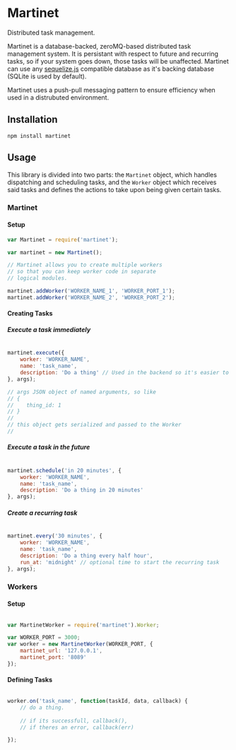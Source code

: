 # Martinet

Distributed task management.

Martinet is a database-backed, zeroMQ-based distributed task management system. It is persistant with respect to future and recurring tasks, so if your system goes down, those tasks will be unaffected. Martinet can use any [sequelize.js](github.com/sequelize/sequelize) compatible database as it's backing database (SQLite is used by default).

Martinet uses a push-pull messaging pattern to ensure efficiency when used in a distrubuted environment.

## Installation

`npm install martinet`


## Usage

This library is divided into two parts: the `Martinet` object, which
handles dispatching and scheduling tasks, and the `Worker` object
which receives said tasks and defines the actions to take upon being
given certain tasks.

### Martinet


#### Setup

```javascript
var Martinet = require('martinet');

var martinet = new Martinet();

// Martinet allows you to create multiple workers
// so that you can keep worker code in separate 
// logical modules.

martinet.addWorker('WORKER_NAME_1', 'WORKER_PORT_1');
martinet.addWorker('WORKER_NAME_2', 'WORKER_PORT_2');

```

#### Creating Tasks

##### Execute a task immediately

```javascript

martinet.execute({
    worker: 'WORKER_NAME',
    name: 'task_name',
    description: 'Do a thing' // Used in the backend so it's easier to lookup tasks later
}, args);

// args JSON object of named arguments, so like
// {
//    thing_id: 1   
// }
//
// this object gets serialized and passed to the Worker
//

```

##### Execute a task in the future

```javascript

martinet.schedule('in 20 minutes', {
    worker: 'WORKER_NAME',
    name: 'task_name',
    description: 'Do a thing in 20 minutes'
}, args);

```

##### Create a recurring task

```javascript

martinet.every('30 minutes', {
    worker: 'WORKER_NAME',
    name: 'task_name',
    description: 'Do a thing every half hour',
    run_at: 'midnight' // optional time to start the recurring task
}, args);

```

### Workers


#### Setup

```javascript

var MartinetWorker = require('martinet').Worker;

var WORKER_PORT = 3000;
var worker = new MartinetWorker(WORKER_PORT, {
    martinet_url: '127.0.0.1',
    martinet_port: '8089'
});
```

#### Defining Tasks


```javascript

worker.on('task_name', function(taskId, data, callback) {
    // do a thing.
    
    // if its successfull, callback(),
    // if theres an error, callback(err)

});

```

